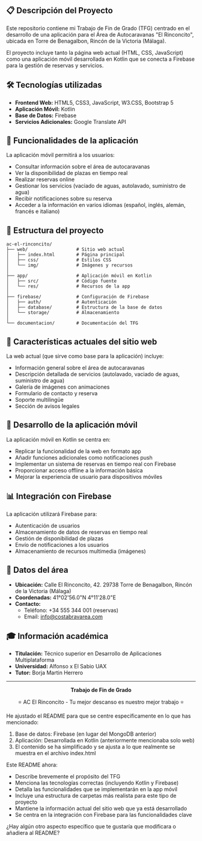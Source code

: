 ## 📋 Descripción del Proyecto

Este repositorio contiene mi Trabajo de Fin de Grado (TFG) centrado en el desarrollo de una aplicación para el Área de Autocaravanas "El Rinconcito", ubicada en Torre de Benagalbon, Rincón de la Victoria (Málaga).

El proyecto incluye tanto la página web actual (HTML, CSS, JavaScript) como una aplicación móvil desarrollada en Kotlin que se conecta a Firebase para la gestión de reservas y servicios.

## 🛠️ Tecnologías utilizadas

- **Frontend Web:** HTML5, CSS3, JavaScript, W3.CSS, Bootstrap 5
- **Aplicación Móvil:** Kotlin
- **Base de Datos:** Firebase
- **Servicios Adicionales:** Google Translate API

## 📱 Funcionalidades de la aplicación

La aplicación móvil permitirá a los usuarios:

- Consultar información sobre el área de autocaravanas
- Ver la disponibilidad de plazas en tiempo real
- Realizar reservas online
- Gestionar los servicios (vaciado de aguas, autolavado, suministro de agua)
- Recibir notificaciones sobre su reserva
- Acceder a la información en varios idiomas (español, inglés, alemán, francés e italiano)

## 📂 Estructura del proyecto

```
ac-el-rinconcito/
├── web/                  # Sitio web actual
│   ├── index.html        # Página principal
│   ├── css/              # Estilos CSS
│   └── img/              # Imágenes y recursos
│
├── app/                  # Aplicación móvil en Kotlin
│   ├── src/              # Código fuente
│   └── res/              # Recursos de la app
│
├── firebase/             # Configuración de Firebase
│   ├── auth/             # Autenticación
│   ├── database/         # Estructura de la base de datos
│   └── storage/          # Almacenamiento
│
└── documentacion/        # Documentación del TFG
```

## 🌟 Características actuales del sitio web

La web actual (que sirve como base para la aplicación) incluye:

- Información general sobre el área de autocaravanas
- Descripción detallada de servicios (autolavado, vaciado de aguas, suministro de agua)
- Galería de imágenes con animaciones
- Formulario de contacto y reserva
- Soporte multilingüe
- Sección de avisos legales

## 📱 Desarrollo de la aplicación móvil

La aplicación móvil en Kotlin se centra en:

- Replicar la funcionalidad de la web en formato app
- Añadir funciones adicionales como notificaciones push
- Implementar un sistema de reservas en tiempo real con Firebase
- Proporcionar acceso offline a la información básica
- Mejorar la experiencia de usuario para dispositivos móviles

## 📊 Integración con Firebase

La aplicación utilizará Firebase para:

- Autenticación de usuarios
- Almacenamiento de datos de reservas en tiempo real
- Gestión de disponibilidad de plazas
- Envío de notificaciones a los usuarios
- Almacenamiento de recursos multimedia (imágenes)

## 📍 Datos del área

- **Ubicación:** Calle El Rinconcito, 42. 29738 Torre de Benagalbon, Rincón de la Victoria (Málaga)
- **Coordenadas:** 41°02'56.0"N 4°11'28.0"E
- **Contacto:** 
  - Teléfono: +34 555 344 001 (reservas)
  - Email: info@costabravarea.com

## 🎓 Información académica

- **Titulación:** Técnico superior en Desarrollo de Aplicaciones Multiplataforma
- **Universidad:** Alfonso x El Sabio UAX
- **Tutor:** Borja Martin Herrero

---

<div align="center">
  
**Trabajo de Fin de Grado**

⭐ AC El Rinconcito - Tu mejor descanso es nuestro mejor trabajo ⭐

</div>


He ajustado el README para que se centre específicamente en lo que has mencionado:

1. Base de datos: Firebase (en lugar del MongoDB anterior)
2. Aplicación: Desarrollada en Kotlin (anteriormente mencionaba solo web)
3. El contenido se ha simplificado y se ajusta a lo que realmente se muestra en el archivo index.html

Este README ahora:
- Describe brevemente el propósito del TFG
- Menciona las tecnologías correctas (incluyendo Kotlin y Firebase)
- Detalla las funcionalidades que se implementarán en la app móvil
- Incluye una estructura de carpetas más realista para este tipo de proyecto
- Mantiene la información actual del sitio web que ya está desarrollado
- Se centra en la integración con Firebase para las funcionalidades clave

¿Hay algún otro aspecto específico que te gustaría que modificara o añadiera al README?
